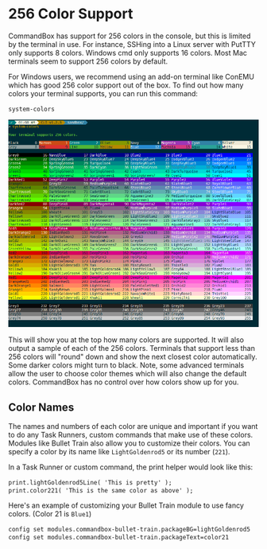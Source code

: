 # 256 Color Support

CommandBox has support for 256 colors in the console, but this is limited by the terminal in use. For instance, SSHing into a Linux server with PutTTY only supports 8 colors. Windows cmd only supports 16 colors. Most Mac terminals seem to support 256 colors by default.

For Windows users, we recommend using an add-on terminal like ConEMU which has good 256 color support out of the box. To find out how many colors your terminal supports, you can run this command:

```
system-colors
```

![256 Color support from ConEMU in Windows](<../.gitbook/assets/image (15).png>)

This will show you at the top how many colors are supported. It will also output a sample of each of the 256 colors. Terminals that support less than 256 colors will "round" down and show the next closest color automatically. Some darker colors might turn to black. Note, some advanced terminals allow the user to choose color themes which will also change the default colors. CommandBox has no control over how colors show up for you.

## Color Names

The names and numbers of each color are unique and important if you want to do any Task Runners, custom commands that make use of these colors. Modules like Bullet Train also allow you to customize their colors. You can specify a color by its name like `LightGoldenrod5` or its number (`221`).

In a Task Runner or custom command, the print helper would look like this:

```
print.lightGoldenrod5Line( 'This is pretty' );
print.color221( 'This is the same color as above' );
```

Here's an example of customizing your Bullet Train module to use fancy colors. (Color 21 is `Blue1`)

```
config set modules.commandbox-bullet-train.packageBG=lightGoldenrod5
config set modules.commandbox-bullet-train.packageText=color21
```

